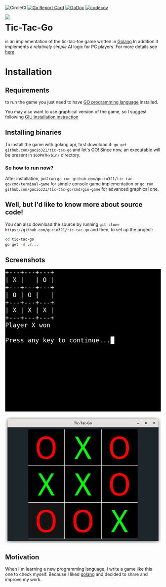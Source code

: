 ![CircleCI](https://img.shields.io/circleci/build/github/gucio321/tic-tac-go/master)
[![Go Report Card](https://goreportcard.com/badge/github.com/gucio321/tic-tac-go)](https://goreportcard.com/report/github.com/gucio321/tic-tac-go)
[![GoDoc](https://pkg.go.dev/badge/github.com/gucio321/tic-tac-go?utm_source=godoc)](https://pkg.go.dev/mod/github.com/gucio321/tic-tac-go)
[![codecov](https://codecov.io/gh/gucio321/tic-tac-go/branch/master/graph/badge.svg)](https://codecov.io/gh/gucio321/tic-tac-go)

<image align="left" src="./logo.png">
<h1>Tic-Tac-Go</h1>
is an implementation
of the tic-tac-toe game written in <a href="https://go.dev">Golang</a>
In addition it implements a <i>relatively simple</i>
AI logic for PC players. For more details see
<a href="./pkg/core/pcplayer">here</a>
<br clear="all" />


# Installation

## Requirements

to run the game you just need to have
[GO programming language](https://golang.org) installed.

You may also want to use graphical version of the game,
so I suggest following
[GIU installation instruction](https://github.com/AllenDang/giu#install)

## Installing binaries

To install the game with golang api,
first download it: `go get github.com/gucio321/tic-tac-go`
and let's GO!
Since now, an executable will be present in `$GOPATH/bin/` directory.

### So how to run now?

After installation, just run
`go run github.com/gucio321/tic-tac-go/cmd/terminal-game` for
simple console game implementation or
`go run github.com/gucio321/tic-tac-go/cmd/giu-game` for
advanced graphical one.

## Well, but I'd like to know more about source code!

You can also download the source by running
`git clone https://github.com/gucio321/tic-tac-go`
and then, to set up the project:

```sh
cd tic-tac-go
go get -d ./...
```

## Screenshots

![tic tac go in terminal](docs/in_terminal.png)

![tic tac go with DearImgui using GIU](docs/in_giu.png)

## Motivation

When I'm learning a new programming language, I write a game
like this one to check myself. Because I liked [golang](https://golang.org)
and decided to share and improve my work.

